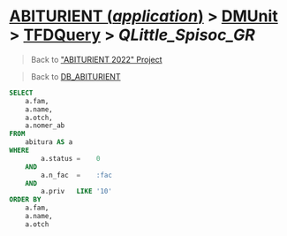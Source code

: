 # [ABITURIENT (*application*)](../../app_abiturient_2022.md) > [DMUnit](../DMUnit.md) > [TFDQuery](TDFQuery.md) > *QLittle_Spisoc_GR*

> Back to ["ABITURIENT 2022" Project](/README.md)

> Back to [DB_ABITURIENT](../../../db/db_abiturient_2022.md)

```sql
SELECT
    a.fam,
    a.name,
    a.otch,
    a.nomer_ab
FROM
    abitura AS a
WHERE
        a.status =    0
    AND
        a.n_fac  =    :fac
    AND
        a.priv   LIKE '10'
ORDER BY
    a.fam,
    a.name,
    a.otch
```